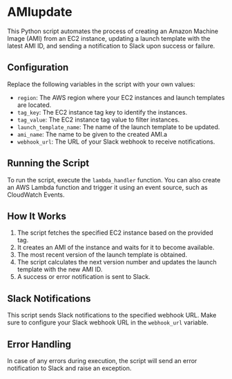 # AMIupdate

This Python script automates the process of creating an Amazon Machine Image (AMI) from an EC2 instance, updating a launch template with the latest AMI ID, and sending a notification to Slack upon success or failure.


## Configuration

Replace the following variables in the script with your own values:

- `region`: The AWS region where your EC2 instances and launch templates are located.
- `tag_key`: The EC2 instance tag key to identify the instances.
- `tag_value`: The EC2 instance tag value to filter instances.
- `launch_template_name`: The name of the launch template to be updated.
- `ami_name`: The name to be given to the created AMI.a
- `webhook_url`: The URL of your Slack webhook to receive notifications.

## Running the Script

To run the script, execute the `lambda_handler` function. You can also create an AWS Lambda function and trigger it using an event source, such as CloudWatch Events.


## How It Works

1. The script fetches the specified EC2 instance based on the provided tag.
2. It creates an AMI of the instance and waits for it to become available.
3. The most recent version of the launch template is obtained.
4. The script calculates the next version number and updates the launch template with the new AMI ID.
5. A success or error notification is sent to Slack.

## Slack Notifications

This script sends Slack notifications to the specified webhook URL. Make sure to configure your Slack webhook URL in the `webhook_url` variable.

## Error Handling

In case of any errors during execution, the script will send an error notification to Slack and raise an exception.

